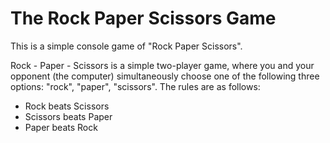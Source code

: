 # The Rock Paper Scissors Game
This is a simple console game of "Rock Paper Scissors".

Rock - Paper - Scissors is a simple two-player game, where you and your opponent (the computer) simultaneously choose one of the following three options: "rock", "paper", "scissors". The rules are as follows: 
* Rock beats Scissors
* Scissors beats Paper
* Paper beats Rock
